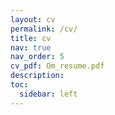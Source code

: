 ```yaml
---
layout: cv
permalink: /cv/
title: cv
nav: true
nav_order: 5
cv_pdf: Om_resume.pdf
description:
toc:
  sidebar: left
---
```

